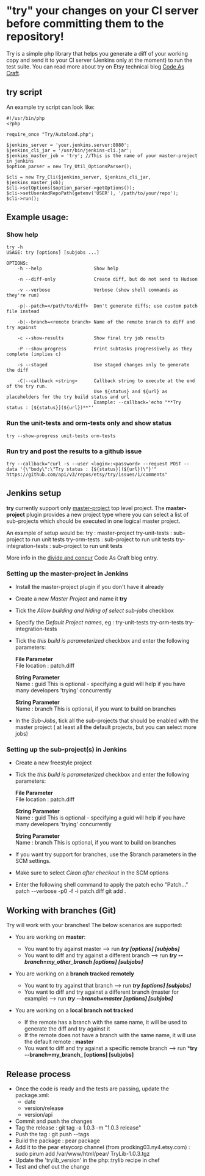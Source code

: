 # "try" your changes on your CI server before committing them to the repository!

Try is a simple php library that helps you generate a diff of your working copy and send it to 
your CI server (Jenkins only at the moment) to run the test suite. You can read more about try
on Etsy technical blog [Code As Craft](http://codeascraft.etsy.com/2011/10/11/did-you-try-it-before-you-committed/).

## try script

An example try script can look like:

    #!/usr/bin/php
    <?php
    
    require_once "Try/Autoload.php";
    
    $jenkins_server = 'your.jenkins.server:8080';
    $jenkins_cli_jar = '/usr/bin/jenkins-cli.jar';
    $jenkins_master_job = 'try'; //This is the name of your master-project in jenkins
    $option_parser = new Try_Util_OptionsParser();
    
    $cli = new Try_Cli($jenkins_server, $jenkins_cli_jar, $jenkins_master_job);
    $cli->setOptions($option_parser->getOptions());
    $cli->setUserAndRepoPath(getenv('USER'), '/path/to/your/repo');
    $cli->run();

## Example usage:

### Show help

	try -h
	USAGE: try [options] [subjobs ...]

	OPTIONS:
	    -h --help                   Show help

	    -n --diff-only              Create diff, but do not send to Hudson

	    -v --verbose                Verbose (show shell commands as they're run)

	    -p|--patch=</path/to/diff>  Don't generate diffs; use custom patch file instead

	    -b|--branch=<remote branch> Name of the remote branch to diff and try against

	    -c --show-results           Show final try job results

	    -P --show-progress          Print subtasks progressively as they complete (implies c)

	    -s --staged                 Use staged changes only to generate the diff

	    -C|--callback <string>      Callback string to execute at the end of the try run.
	                                Use ${status} and ${url} as placeholders for the try build status and url
	                                Example: --callback='echo "**Try status : [${status}](${url})**"'

### Run the unit-tests and orm-tests only and show status
	try --show-progress unit-tests orm-tests

### Run try and post the results to a github issue
	try --callback="curl -s --user <login>:<password> --request POST --data '{\"body\":\"Try status : [${status}](${url})\"}'" https://github.com/api/v3/repos/etsy/try/issues/1/comments"


## Jenkins setup

**try** currently support only [master-project](https://github.com/etsy/jenkins-master-project) top level project. 
The **master-project** plugin provides a new project type where you can select a list of sub-projects which should be executed in one logical master project.

An example of setup would be:
	try : master-project
		try-unit-tests : sub-project to run unit tests
		try-orm-tests : sub-project to run unit tests
		try-integration-tests : sub-project to run unit tests

More info in the [divide and concur](http://codeascraft.etsy.com/2011/04/20/divide-and-concur/) Code As Craft blog entry.

### Setting up the master-project in Jenkins

* Install the master-project plugin if you don't have it already
* Create a new *Master Project* and name it **try**
* Tick the *Allow building and hiding of select sub-jobs* checkbox
* Specify the *Default Project names*, eg : try-unit-tests try-orm-tests try-integration-tests
* Tick the *this build is parameterized* checkbox and enter the following parameters:

	**File Parameter**  
	File location : patch.diff

	**String Parameter**  
	Name : guid
	This is optional - specifying a guid will help if you have many developers 'trying' concurrently
	
	**String Parameter**  
	Name : branch
	This is optional, if you want to build on branches
	
* In the *Sub-Jobs*, tick all the sub-projects that should be enabled with the master project ( at least all the default projects, but you can select more jobs)
		
### Setting up the sub-project(s) in Jenkins

* Create a new freestyle project
* Tick the *this build is parameterized* checkbox and enter the following parameters:

	**File Parameter**  
	File location : patch.diff

	**String Parameter**  
	Name : guid
	This is optional - specifying a guid will help if you have many developers 'trying' concurrently
	
	**String Parameter**  
	Name : branch
	This is optional, if you want to build on branches

* If you want try support for branches, use the $branch parameters in the SCM settings.
* Make sure to select *Clean after checkout* in the SCM options
* Enter the following shell command to apply the patch
	echo "Patch..."
    patch --verbose -p0 -f -i patch.diff
    git add .


## Working with branches (Git)

Try will work with your branches! The below scenarios are supported:

* You are working on **master**:
	* You want to try against master --> run ***try [options] [subjobs]***
	* You want to diff and try against a different branch --> run ***try --branch=my_other_branch [options] [subjobs]***

* You are working on a **branch tracked remotely**
	* You want to try against that branch --> run ***try [options] [subjobs]***
	* You want to diff and try against a different branch (master for example) --> run ***try --branch=master [options] [subjobs]***  

* You are working on a **local branch not tracked**
	* If the remote has a branch with the same name, it will be used to generate the diff and try against it
	* If the remote does not have a branch with the same name, it will use the default remote : **master**
	* You want to diff and try against a specific remote branch --> run ***try --branch=my_branch_ [options] [subjobs]**

## Release process

* Once the code is ready and the tests are passing, update the package.xml:
    * date
    * version/release
    * version/api
* Commit and push the changes
* Tag the release : git tag -a 1.0.3 -m "1.0.3 release"
* Push the tag : git push --tags
* Build the package : pear package
* Add it to the pear etsycorp channel (from prodking03.ny4.etsy.com) : sudo pirum add /var/www/html/pear/ TryLib-1.0.3.tgz
* Update the 'trylib_version' in the php::trylib recipe in chef
* Test and chef out the change
